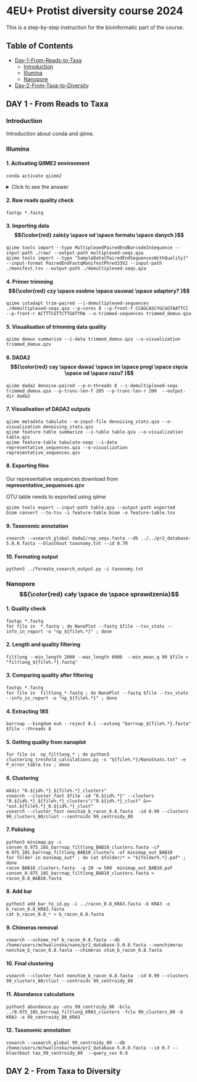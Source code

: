 # 4EU+ Protist diversity course 2024

This is a step-by-step instruction for the bioinformatic part of the course. 


<!--- TOC START -->
Table of Contents
-----------------
- [Day-1-From-Reads-to-Taxa](#Day-1)
  - [Introduction](#Introduction)
  - [Illumina](#Illumina)
  - [Nanopore](#Nanopore)
- [Day-2-From-Taxa-to-Diversity](#Day-2)
<!--- TOC END -->




## DAY 1 - From Reads to Taxa


### Introduction

Introduction about conda and qiime.



### Illumina


#### 1. Activating QIIME2 environment

```
conda activate qiime2
```

<details>
  <summary>Click to see the answer</summary>

  Your answer goes here. You can write multiple lines of text, add code snippets, lists, images, and more.

  ```python
  # Example code block
  print("Hello, world!")
  ```
</details> 


#### 2. Raw reads quality check

```
fastqc *.fastq
```
  
#### 3. Importing data $${\color{red} zależy \space od \space formatu \space danych }$$
```
qiime tools import --type MultiplexedPairedEndBarcodeInSequence --input-path ./raw/ --output-path multiplexed-seqs.qza
qiime tools import --type "SampleData[PairedEndSequencesWithQuality]" --input-format PairedEndFastqManifestPhred33V2 --input-path ./manifest.tsv --output-path ./demultiplexed-seqs.qza
```

#### 4. Primer trimming $${\color{red} czy \space osobno \space usuwać \space adaptery? }$$

```
qiime cutadapt trim-paired --i-demultiplexed-sequences ./demultiplexed-seqs.qza --p-cores 8 --p-front-f CCAGCASCYGCGGTAATTCC --p-front-r ACTTTCGTTCTTGATYRA --o-trimmed-sequences trimmed_demux.qza
```

#### 5. Visualisation of trimming data quality

```
qiime demux summarize --i-data trimmed_demux.qza --o-visualization trimmed_demux.qzv
```

#### 6. DADA2 $${\color{red} cay \space dawać \space im \space progi \space cięcia \space od \space razu? }$$

```
qiime dada2 denoise-paired --p-n-threads 8 --i-demultiplexed-seqs trimmed_demux.qza --p-trunc-len-f 205 --p-trunc-len-r 200  --output-dir dada2
```

#### 7. Visualisation of DADA2 outputs

```
qiime metadata tabulate --m-input-file denoising_stats.qza --o-visualization denoising_stats.qzv
qiime feature-table summarize --i-table table.qza --o-visualization table.qzv
qiime feature-table tabulate-seqs --i-data representative_sequences.qza --o-visualization representative_sequences.qzv
```

#### 8. Exporting files

Our representative sequences download from **representative_sequences.qzv**

OTU table needs to exported using qiime
```
qiime tools export --input-path table.qza --output-path exported
biom convert --to-tsv -i feature-table.biom -o feature-table.tsv
```

#### 9. Taxonomic annotation

```
vsearch --usearch_global dada2/rep_seqs.fasta --db ../../pr2_database-5.0.0.fasta --blast6out taxonomy.txt --id 0.70
```

#### 10. Formating output

```
python3 ../formate_vsearch_output.py -i taxonomy.txt
```



### Nanopore $${\color{red} cały \space do \space sprawdzenia}$$

#### 1. Quality check

```
fastqc *.fastq
for file in  *.fastq ; do NanoPlot --fastq $file --tsv_stats --info_in_report -o "np_${file%.*}" ; done
```

#### 2. Length and quality filtering

```
filtlong --min_length 2000 --max_length 6000  --min_mean_q 90 $file > "filtlong_${file%.*}.fastq"
```

#### 3. Comparing quality after filtering

```
fastqc *.fastq
for file in  filtlong_*.fastq ; do NanoPlot --fastq $file --tsv_stats --info_in_report -o "np_${file%.*}" ; done
```

#### 4. Extracting 18S

```
barrnap --kingdom euk --reject 0.1 --outseq "barrnap_${file%.*}.fasta" $file --threads 8
```

#### 5. Getting quality from nanoplot

```
for file in  np_filtlong_* ; do python3 clustering_treshold_calculations.py -s "${file%.*}/NanoStats.txt" -e P_error_table.tsv ; done
```

#### 6. Clustering

```
mkdir "0.${id%.*}_${file%.*}_clusters"
vsearch --cluster_fast $file -id "0.${id%.*}" --clusters "0.${id%.*}_${file%.*}_clusters"/"0.${id%.*}_clust" &>> "out.${file%.*}_0.${id%.*}_clust"
vsearch --cluster_fast nonchim_b_racon_0.8.fasta  -id 0.99 --clusters 99_clusters_80/clust --centroids 99_centroidy_80
```

#### 7. Polishing

```
python3 minimap.py -c consen_0.975_18S_barrnap_filtlong_BAB10_clusters.fasta -cf 0.975_18S_barrnap_filtlong_BAB10_clusters -of minimap_out_BAB10
for folder in minimap_out* ; do cat $folder/* > "${folder%.*}.paf" ; done
racon BAB10_clusters.fasta  -q 20 -w 500  minimap_out_BAB10.paf consen_0.975_18S_barrnap_filtlong_BAB10_clusters.fasta > racon_0.8_BAB10.fasta
```

#### 8. Add bar

```
python3 add_bar_to_id.py -i ../racon_0.8_KRA3.fasta -b KRA3 -o b_racon_0.8_KRA3.fasta
cat b_racon_0.8_* > b_racon_0.8.fasta
```

#### 9. Chimeras removal

```
vsearch --uchime_ref b_racon_0.8.fasta --db /home/users/mchwalinska/nano/pr2_database-5.0.0.fasta --nonchimeras nonchim_b_racon_0.8.fasta --chimeras chim_b_racon_0.8.fasta
```

#### 10. Final clustering

```
vsearch --cluster_fast nonchim_b_racon_0.8.fasta  -id 0.99 --clusters 99_clusters_80/clust --centroids 99_centroidy_80
```

#### 11. Abundance calculations

```
python3 abundance.py -otu 99_centroidy_80 -bclu ../0.975_18S_barrnap_filtlong_KRA3_clusters -fclu 99_clusters_80 -b KRA3 -o 99_centroidy_80_KRA3
```

#### 12. Taxonomic annotation

```
vsearch --usearch_global 99_centroidy_80 --db /home/users/mchwalinska/nano/pr2_database-5.0.0.fasta --id 0.7 --blast6out tax_99_centroidy_80  --query_cov 0.9
```


## DAY 2 - From Taxa to Diversity



